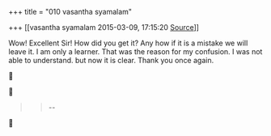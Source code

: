 +++
title = "010 vasantha syamalam"

+++
[[vasantha syamalam	2015-03-09, 17:15:20 [Source](https://groups.google.com/g/samskrita/c/ubXeiOwXQ2Y)]]



Wow! Excellent Sir! How did you get it? Any how if it is a mistake we will leave it. I am only a learner. That was the reason for my confusion. I was not able to understand. but now it is clear. Thank you once again.

  





> 
> > 
> > --  
> > 
> > 



